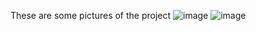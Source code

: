 These are some pictures of the project 
![image](https://github.com/tobiabidoye/Pedometer/assets/86835123/fd45de05-bd5d-41bf-8cd0-885c28c030d1)
![image](https://github.com/tobiabidoye/Pedometer/assets/86835123/f7b1360e-6a6b-4864-a2df-5385464040be)
